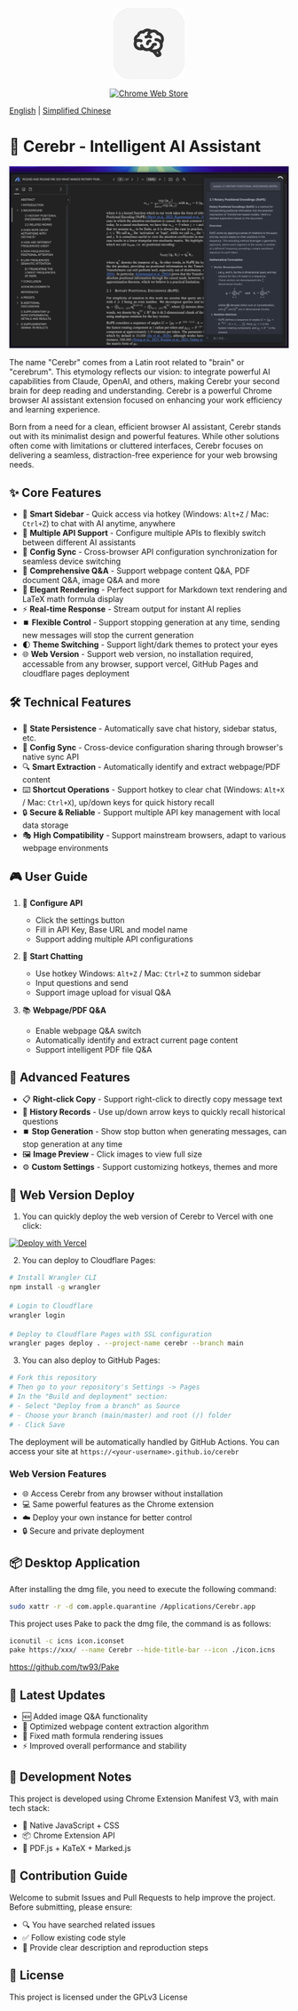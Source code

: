 <p align="center">
<img src="./icons/icon128.png">
</p>

<p align="center">
<a href="https://chromewebstore.google.com/detail/cerebr/kjojanemcpiamhohkcpcddpkbnciojkj">
    <img src="https://img.shields.io/chrome-web-store/v/kjojanemcpiamhohkcpcddpkbnciojkj?color=blue&label=Chrome%20Store&logo=google-chrome&logoColor=white" alt="Chrome Web Store">
</a>
</p>

[English](./README.md) | [Simplified Chinese](./README_CN.md)

# 🧠 Cerebr - Intelligent AI Assistant

![screenshot](./statics/image.png)

The name "Cerebr" comes from a Latin root related to "brain" or "cerebrum". This etymology reflects our vision: to integrate powerful AI capabilities from Claude, OpenAI, and others, making Cerebr your second brain for deep reading and understanding. Cerebr is a powerful Chrome browser AI assistant extension focused on enhancing your work efficiency and learning experience.

Born from a need for a clean, efficient browser AI assistant, Cerebr stands out with its minimalist design and powerful features. While other solutions often come with limitations or cluttered interfaces, Cerebr focuses on delivering a seamless, distraction-free experience for your web browsing needs.

## ✨ Core Features

- 🎯 **Smart Sidebar** - Quick access via hotkey (Windows: `Alt+Z` / Mac: `Ctrl+Z`) to chat with AI anytime, anywhere
- 🔄 **Multiple API Support** - Configure multiple APIs to flexibly switch between different AI assistants
- 🔁 **Config Sync** - Cross-browser API configuration synchronization for seamless device switching
- 📝 **Comprehensive Q&A** - Support webpage content Q&A, PDF document Q&A, image Q&A and more
- 🎨 **Elegant Rendering** - Perfect support for Markdown text rendering and LaTeX math formula display
- ⚡ **Real-time Response** - Stream output for instant AI replies
- ⏹️ **Flexible Control** - Support stopping generation at any time, sending new messages will stop the current generation
- 🌓 **Theme Switching** - Support light/dark themes to protect your eyes
- 🌐 **Web Version** - Support web version, no installation required, accessable from any browser, support vercel, GitHub Pages and cloudflare pages deployment

## 🛠️ Technical Features

- 💾 **State Persistence** - Automatically save chat history, sidebar status, etc.
- 🔄 **Config Sync** - Cross-device configuration sharing through browser's native sync API
- 🔍 **Smart Extraction** - Automatically identify and extract webpage/PDF content
- ⌨️ **Shortcut Operations** - Support hotkey to clear chat (Windows: `Alt+X` / Mac: `Ctrl+X`), up/down keys for quick history recall
- 🔒 **Secure & Reliable** - Support multiple API key management with local data storage
- 🎭 **High Compatibility** - Support mainstream browsers, adapt to various webpage environments

## 🎮 User Guide

1. 🔑 **Configure API**
   - Click the settings button
   - Fill in API Key, Base URL and model name
   - Support adding multiple API configurations

2. 💬 **Start Chatting**
   - Use hotkey Windows: `Alt+Z` / Mac: `Ctrl+Z` to summon sidebar
   - Input questions and send
   - Support image upload for visual Q&A

3. 📚 **Webpage/PDF Q&A**
   - Enable webpage Q&A switch
   - Automatically identify and extract current page content
   - Support intelligent PDF file Q&A

## 🔧 Advanced Features

- 📋 **Right-click Copy** - Support right-click to directly copy message text
- 🔄 **History Records** - Use up/down arrow keys to quickly recall historical questions
- ⏹️ **Stop Generation** - Show stop button when generating messages, can stop generation at any time
- 🖼️ **Image Preview** - Click images to view full size
- ⚙️ **Custom Settings** - Support customizing hotkeys, themes and more

## 🚀 Web Version Deploy

1. You can quickly deploy the web version of Cerebr to Vercel with one click:

[![Deploy with Vercel](https://vercel.com/button)](https://vercel.com/new/clone?repository-url=https%3A%2F%2Fgithub.com%2Fyym68686%2Fcerebr)

2. You can deploy to Cloudflare Pages:

```bash
# Install Wrangler CLI
npm install -g wrangler

# Login to Cloudflare
wrangler login

# Deploy to Cloudflare Pages with SSL configuration
wrangler pages deploy . --project-name cerebr --branch main
```

3. You can also deploy to GitHub Pages:

```bash
# Fork this repository
# Then go to your repository's Settings -> Pages
# In the "Build and deployment" section:
# - Select "Deploy from a branch" as Source
# - Choose your branch (main/master) and root (/) folder
# - Click Save
```

The deployment will be automatically handled by GitHub Actions. You can access your site at `https://<your-username>.github.io/cerebr`

### Web Version Features
- 🌐 Access Cerebr from any browser without installation
- 💻 Same powerful features as the Chrome extension
- ☁️ Deploy your own instance for better control
- 🔒 Secure and private deployment

## 📦 Desktop Application

After installing the dmg file, you need to execute the following command:

```bash
sudo xattr -r -d com.apple.quarantine /Applications/Cerebr.app
```

This project uses Pake to pack the dmg file, the command is as follows:

```bash
iconutil -c icns icon.iconset
pake https://xxx/ --name Cerebr --hide-title-bar --icon ./icon.icns
```

https://github.com/tw93/Pake

## 🚀 Latest Updates

- 🆕 Added image Q&A functionality
- 🔄 Optimized webpage content extraction algorithm
- 🐛 Fixed math formula rendering issues
- ⚡ Improved overall performance and stability

## 📝 Development Notes

This project is developed using Chrome Extension Manifest V3, with main tech stack:

- 🎨 Native JavaScript + CSS
- 📦 Chrome Extension API
- 🔧 PDF.js + KaTeX + Marked.js

## 🤝 Contribution Guide

Welcome to submit Issues and Pull Requests to help improve the project. Before submitting, please ensure:

- 🔍 You have searched related issues
- ✅ Follow existing code style
- 📝 Provide clear description and reproduction steps

## 📄 License

This project is licensed under the GPLv3 License